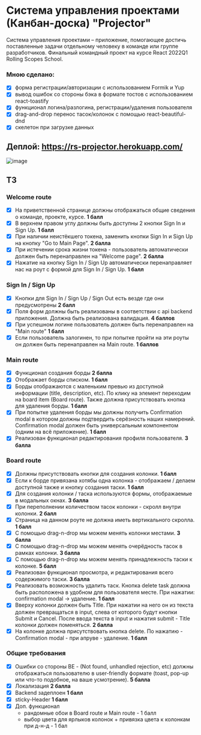 # Система управления проектами (Канбан-доска) "Projector"
Система управления проектами – приложение, помогающее достичь поставленные задачи отдельному человеку в команде или группе разработчиков.
Финальный командный проект на курсе React 2022Q1 Rolling Scopes School.

### Мною сделано:
- [x] форма регистрации/авторизации с использованием Formik и Yup
- [x] вывод ошибок со стороны бэка в формате тостов с использованием react-toastify
- [x] функционал логина/разлогина, регистрации/удаления пользователя 
- [x] drag-and-drop перенос тасок/колонок с помощью react-beautiful-dnd
- [x] скелетон при загрузке данных
## Деплой: https://rs-projector.herokuapp.com/
![image](https://user-images.githubusercontent.com/62184992/176704967-58268821-0d4d-4abb-b9f2-e2db285fa561.png)


## ТЗ

### Welcome route
- [x] На приветственной странице должны отображаться общие сведения о команде, проекте, курсе. **1 балл**
- [x] В верхнем правом углу должны быть доступны 2 кнопки Sign In и Sign Up. **1 балл**
- [x] При наличии неистёкшего токена, заменить кнопки Sign In и Sign Up на кнопку "Go to Main Page". **2 балла**
- [x] При истечении срока жизни токена - пользователь автоматически должен быть перенаправлен на "Welcome page". **2 балла**
- [x] Нажатие на кнопку Sign In / Sign Up автоматически перенаправляет нас на роут с формой для Sign In / Sign Up. **1 балл**

### Sign In / Sign Up 
- [x] Кнопки для Sign In / Sign Up / Sign Out есть везде где они предусмотрены **2 балл**
- [x] Поля форм должны быть реализованы в соответствии с api backend приложения. Должна быть реализована валидация. **4 баллов**
- [x] При успешном логине пользователь должен быть перенаправлен на "Main route" **1 балл**
- [x] Если пользователь залогинен, то при попытке пройти на эти роуты он должен быть перенаправлен на Main route. **1 баллов**

### Main route 
- [x] Функционал создания борды **2 балла**
- [x] Отображает борды списком. **1 балл**
- [x] Борды отображаются с маленьким превью из доступной информации (title, description, etc). По клику на элемент переходим на board item (Board route). Также должна присутствовать кнопка для удаления борды.  **1 балл**
- [x] При попытке удаления борды мы должны получить Confirmation modal в котором должны подтвердить серёзность наших намерений. Confirmation modal должен быть универсальным компонентом (одним на всё приложение).  **1 балл**
- [x] Реализован функционал редактирования профиля пользователя.  **3 балла**

### Board route
- [x] Должны присутствовать кнопки для создания колонки.   **1 балл**
- [x] Если к борде привязана хотябы одна колонка - отображаем / делаем доступной также и кнопку создания таски.   **1 балл**
- [x] Для создания колонки / таска используются формы, отображаемые в модальных окнах.   **3 балла**
- [x] При переполнении количеством тасок колонки - скролл внутри колонки. **2 балл**
- [x] Страница на данном роуте не должна иметь вертикального скролла.  **1 балл**
- [x] С помощью drag-n-drop мы можем менять колонки местами.  **3 балла**
- [x] С помощью drag-n-drop мы можем менять очерёдность тасок в рамках колонки.  **3 балла**
- [x] С помощью drag-n-drop мы можем менять принадлежность таски к колонке.  **5 балл**
- [x] Реализован функционал просмотра, и редактирования всего содержимого таски. **3 балла**
- [x] Реализовать возможность удалить таск. Кнопка delete task должна быть расположена в удобном для пользователя месте. При нажатии: confirmation modal -> удаление.  **1 балл**
- [x] Вверху колонки должен быть Title. При нажатии на него он из текста должен превращаться в input, слева от которого будут кнопки Submit и Cancel. После ввода текста в input и нажатия submit - Title колонки должен поменяться.   **2 балла**
- [x] На колонке должна присутствовать кнопка delete. По нажатию - Confirmation modal - при апруве - удаление. **1 балл**

### Общие требования 
- [x] Ошибки со стороны BE - (Not found, unhandled rejection, etc) должны отображаться пользователю в user-friendly формате (toast, pop-up или что-то подобное, на ваше усмотрение). **5 балла**
- [x] Локализация **2 балла**
- [x] Backend задеплоен **1 балл**
- [x] sticky-Header  **1 балл**
- [x] Доп. функционал 
   - рандомные обои в Board route и Main route - 1 балл
   - выбор цвета для ярлыков колонок + привязка цвета к колонкам при д-н-д   - 1 бал

